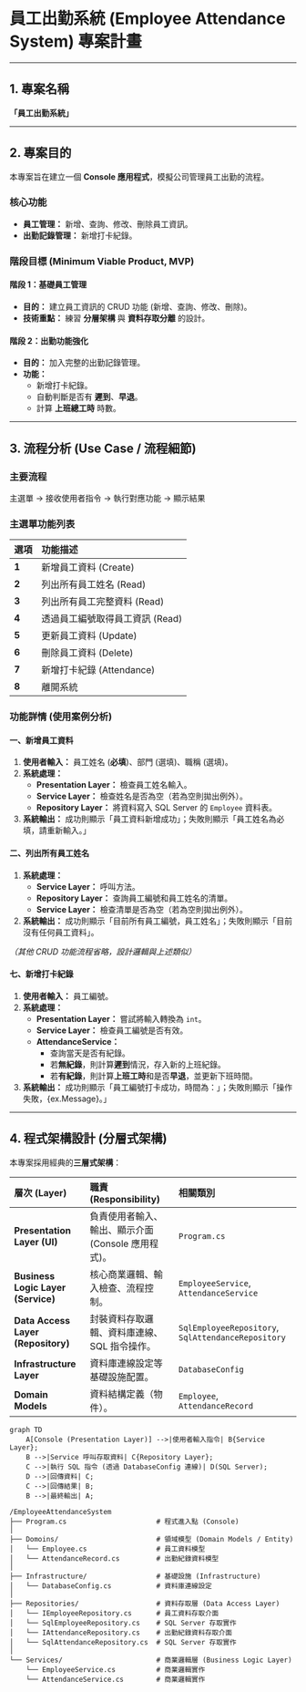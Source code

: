 # 員工出勤系統 (Employee Attendance System) 專案計畫

---

## 1. 專案名稱

**「員工出勤系統」**

---

## 2. 專案目的

本專案旨在建立一個 **Console 應用程式**，模擬公司管理員工出勤的流程。

### 核心功能

* **員工管理：** 新增、查詢、修改、刪除員工資訊。
* **出勤記錄管理：** 新增打卡紀錄。

### 階段目標 (Minimum Viable Product, MVP)

#### **階段 1：基礎員工管理**

* **目的：** 建立員工資訊的 CRUD 功能 (新增、查詢、修改、刪除)。
* **技術重點：** 練習 **分層架構** 與 **資料存取分離** 的設計。

#### **階段 2：出勤功能強化**

* **目的：** 加入完整的出勤記錄管理。
* **功能：**
    * 新增打卡紀錄。
    * 自動判斷是否有 **遲到**、**早退**。
    * 計算 **上班總工時** 時數。

---

## 3. 流程分析 (Use Case / 流程細節)

### 主要流程

主選單 → 接收使用者指令 → 執行對應功能 → 顯示結果

### 主選單功能列表

| 選項 | 功能描述 |
| :--- | :--- |
| **1** | 新增員工資料 (Create) |
| **2** | 列出所有員工姓名 (Read) |
| **3** | 列出所有員工完整資料 (Read) |
| **4** | 透過員工編號取得員工資訊 (Read) |
| **5** | 更新員工資料 (Update) |
| **6** | 刪除員工資料 (Delete) |
| **7** | 新增打卡紀錄 (Attendance) |
| **8** | 離開系統 |

### 功能詳情 (使用案例分析)

#### 一、新增員工資料

1.  **使用者輸入：** 員工姓名 (**必填**)、部門 (選填)、職稱 (選填)。
2.  **系統處理：**
    * **Presentation Layer：** 檢查員工姓名輸入。
    * **Service Layer：** 檢查姓名是否為空（若為空則拋出例外）。
    * **Repository Layer：** 將資料寫入 SQL Server 的 `Employee` 資料表。
3.  **系統輸出：** 成功則顯示「員工資料新增成功」；失敗則顯示「員工姓名為必填，請重新輸入。」

#### 二、列出所有員工姓名

1.  **系統處理：**
    * **Service Layer：** 呼叫方法。
    * **Repository Layer：** 查詢員工編號和員工姓名的清單。
    * **Service Layer：** 檢查清單是否為空（若為空則拋出例外）。
2.  **系統輸出：** 成功則顯示「目前所有員工編號，員工姓名」；失敗則顯示「目前沒有任何員工資料」。

*（其他 CRUD 功能流程省略，設計邏輯與上述類似）*

#### 七、新增打卡紀錄

1.  **使用者輸入：** 員工編號。
2.  **系統處理：**
    * **Presentation Layer：** 嘗試將輸入轉換為 `int`。
    * **Service Layer：** 檢查員工編號是否有效。
    * **AttendanceService：**
        * 查詢當天是否有紀錄。
        * 若**無紀錄**，則計算**遲到**情況，存入新的上班紀錄。
        * 若**有紀錄**，則計算**上班工時**和是否**早退**，並更新下班時間。
3.  **系統輸出：** 成功則顯示「員工編號打卡成功，時間為：」；失敗則顯示「操作失敗，{ex.Message}。」

---

## 4. 程式架構設計 (分層式架構)

本專案採用經典的**三層式架構**：

| 層次 (Layer) | 職責 (Responsibility) | 相關類別 |
| :--- | :--- | :--- |
| **Presentation Layer (UI)** | 負責使用者輸入、輸出、顯示介面 (Console 應用程式)。 | `Program.cs` |
| **Business Logic Layer (Service)** | 核心商業邏輯、輸入檢查、流程控制。 | `EmployeeService`, `AttendanceService` |
| **Data Access Layer (Repository)** | 封裝資料存取邏輯、資料庫連線、SQL 指令操作。 | `SqlEmployeeRepository`, `SqlAttendanceRepository` |
| **Infrastructure Layer** | 資料庫連線設定等基礎設施配置。 | `DatabaseConfig` |
| **Domain Models** | 資料結構定義（物件）。 | `Employee`, `AttendanceRecord` |

```mermaid
graph TD
    A[Console (Presentation Layer)] -->|使用者輸入指令| B{Service Layer};
    B -->|Service 呼叫存取資料| C{Repository Layer};
    C -->|執行 SQL 指令 (透過 DatabaseConfig 連線)| D(SQL Server);
    D -->|回傳資料| C;
    C -->|回傳結果| B;
    B -->|最終輸出| A;

/EmployeeAttendanceSystem
├── Program.cs                      # 程式進入點 (Console)
│
├── Domoins/                        # 領域模型 (Domain Models / Entity)
│   └── Employee.cs                 # 員工資料模型
│   └── AttendanceRecord.cs         # 出勤紀錄資料模型
│
├── Infrastructure/                 # 基礎設施 (Infrastructure)
│   └── DatabaseConfig.cs           # 資料庫連線設定
│
├── Repositories/                   # 資料存取層 (Data Access Layer)
│   └── IEmployeeRepository.cs      # 員工資料存取介面
│   └── SqlEmployeeRepository.cs    # SQL Server 存取實作
│   └── IAttendanceRepository.cs    # 出勤紀錄資料存取介面
│   └── SqlAttendanceRepository.cs  # SQL Server 存取實作
│
└── Services/                       # 商業邏輯層 (Business Logic Layer)
    └── EmployeeService.cs          # 商業邏輯實作
    └── AttendanceService.cs        # 商業邏輯實作